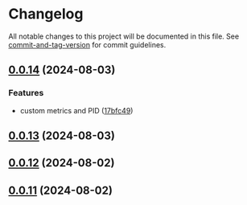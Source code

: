 # Changelog

All notable changes to this project will be documented in this file. See [commit-and-tag-version](https://github.com/absolute-version/commit-and-tag-version) for commit guidelines.

## [0.0.14](https://github.com/ragrag/yakugen/compare/v0.0.13...v0.0.14) (2024-08-03)


### Features

* custom metrics and PID ([17bfc49](https://github.com/ragrag/yakugen/commit/17bfc498643b74fb28e3a1aca942d3f77d4acb4e))

## [0.0.13](https://github.com/ragrag/yakugen/compare/v0.0.12...v0.0.13) (2024-08-03)

## [0.0.12](https://github.com/ragrag/yakugen/compare/v0.0.11...v0.0.12) (2024-08-02)

## [0.0.11](https://github.com/ragrag/yakugen/compare/v0.0.8...v0.0.11) (2024-08-02)
